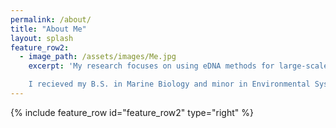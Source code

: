 ```yaml
---
permalink: /about/
title: "About Me"
layout: splash
feature_row2:
  - image_path: /assets/images/Me.jpg
    excerpt: 'My research focuses on using eDNA methods for large-scale community genetic studies.

    I recieved my B.S. in Marine Biology and minor in Environmental Systems and Societies from the University of California, Los Angeles in 2018. In undergrad, I worked as a lab assistant in the Barber Lab and completed my senior honor's thesis focusing on the persistence of environmental DNA (eDNA) in a marine ecosystem. After undergrad I interned as an Oregon Sea Grant Scholar with the Oregon Department of Fish and Wildlife Marine Reserves. There I studied the recovery from sea star wasting disease in the intertidal. Then I worked as a lab technician in the Carlon Lab at Bowdoin College in charge of parrotfish gut content analysis using eDNA techniques. Currently, I am a PhD candidate in the Zoology program at the University of Hawai‘i at Mānoa. I study connectivity across the North Central Pacific using multiple techniques such as eDNA and oceanographic larval dispersal models.'  
---
```

{% include feature_row id="feature_row2" type="right" %}


